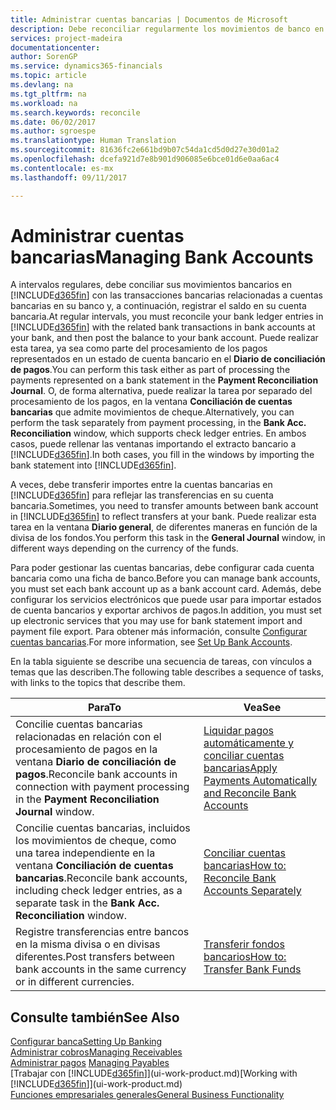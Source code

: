 ```yaml
---
title: Administrar cuentas bancarias | Documentos de Microsoft
description: Debe reconciliar regularmente los movimientos de banco en Financials con las transacciones bancarias relacionadas en sus cuentas bancarias.
services: project-madeira
documentationcenter: 
author: SorenGP
ms.service: dynamics365-financials
ms.topic: article
ms.devlang: na
ms.tgt_pltfrm: na
ms.workload: na
ms.search.keywords: reconcile
ms.date: 06/02/2017
ms.author: sgroespe
ms.translationtype: Human Translation
ms.sourcegitcommit: 81636fc2e661bd9b07c54da1cd5d0d27e30d01a2
ms.openlocfilehash: dcefa921d7e8b901d906085e6bce01d6e0aa6ac4
ms.contentlocale: es-mx
ms.lasthandoff: 09/11/2017

---
```

# <a name="managing-bank-accounts"></a><span data-ttu-id="8f9a3-103">Administrar cuentas bancarias</span><span class="sxs-lookup"><span data-stu-id="8f9a3-103">Managing Bank Accounts</span></span>
<span data-ttu-id="8f9a3-104">A intervalos regulares, debe conciliar sus movimientos bancarios en [!INCLUDE[d365fin](includes/d365fin_md.md)] con las transacciones bancarias relacionadas a cuentas bancarias en su banco y, a continuación, registrar el saldo en su cuenta bancaria.</span><span class="sxs-lookup"><span data-stu-id="8f9a3-104">At regular intervals, you must reconcile your bank ledger entries in [!INCLUDE[d365fin](includes/d365fin_md.md)] with the related bank transactions in bank accounts at your bank, and then post the balance to your bank account.</span></span> <span data-ttu-id="8f9a3-105">Puede realizar esta tarea, ya sea como parte del procesamiento de los pagos representados en un estado de cuenta bancario en el **Diario de conciliación de pagos**.</span><span class="sxs-lookup"><span data-stu-id="8f9a3-105">You can perform this task either as part of processing the payments represented on a bank statement in the **Payment Reconciliation Journal**.</span></span> <span data-ttu-id="8f9a3-106">O, de forma alternativa, puede realizar la tarea por separado del procesamiento de los pagos, en la ventana **Conciliación de cuentas bancarias** que admite movimientos de cheque.</span><span class="sxs-lookup"><span data-stu-id="8f9a3-106">Alternatively, you can perform the task separately from payment processing, in the **Bank Acc. Reconciliation** window, which supports check ledger entries.</span></span> <span data-ttu-id="8f9a3-107">En ambos casos, puede rellenar las ventanas importando el extracto bancario a [!INCLUDE[d365fin](includes/d365fin_md.md)].</span><span class="sxs-lookup"><span data-stu-id="8f9a3-107">In both cases, you fill in the windows by importing the bank statement into [!INCLUDE[d365fin](includes/d365fin_md.md)].</span></span>

<span data-ttu-id="8f9a3-108">A veces, debe transferir importes entre la cuentas bancarias en [!INCLUDE[d365fin](includes/d365fin_md.md)] para reflejar las transferencias en su cuenta bancaria.</span><span class="sxs-lookup"><span data-stu-id="8f9a3-108">Sometimes, you need to transfer amounts between bank account in [!INCLUDE[d365fin](includes/d365fin_md.md)] to reflect transfers at your bank.</span></span> <span data-ttu-id="8f9a3-109">Puede realizar esta tarea en la ventana **Diario general**, de diferentes maneras en función de la divisa de los fondos.</span><span class="sxs-lookup"><span data-stu-id="8f9a3-109">You perform this task in the **General Journal** window, in different ways depending on the currency of the funds.</span></span>

<span data-ttu-id="8f9a3-110">Para poder gestionar las cuentas bancarias, debe configurar cada cuenta bancaria como una ficha de banco.</span><span class="sxs-lookup"><span data-stu-id="8f9a3-110">Before you can manage bank accounts, you must set each bank account up as a bank account card.</span></span> <span data-ttu-id="8f9a3-111">Además, debe configurar los servicios electrónicos que puede usar para importar estados de cuenta bancarios y exportar archivos de pagos.</span><span class="sxs-lookup"><span data-stu-id="8f9a3-111">In addition, you must set up electronic services that you may use for bank statement import and payment file export.</span></span> <span data-ttu-id="8f9a3-112">Para obtener más información, consulte [Configurar cuentas bancarias](bank-setup-banking.md).</span><span class="sxs-lookup"><span data-stu-id="8f9a3-112">For more information, see [Set Up Bank Accounts](bank-setup-banking.md).</span></span>

<span data-ttu-id="8f9a3-113">En la tabla siguiente se describe una secuencia de tareas, con vínculos a temas que las describen.</span><span class="sxs-lookup"><span data-stu-id="8f9a3-113">The following table describes a sequence of tasks, with links to the topics that describe them.</span></span>

| <span data-ttu-id="8f9a3-114">Para</span><span class="sxs-lookup"><span data-stu-id="8f9a3-114">To</span></span> | <span data-ttu-id="8f9a3-115">Vea</span><span class="sxs-lookup"><span data-stu-id="8f9a3-115">See</span></span> |
| --- | --- |
| <span data-ttu-id="8f9a3-116">Concilie cuentas bancarias relacionadas en relación con el procesamiento de pagos en la ventana **Diario de conciliación de pagos**.</span><span class="sxs-lookup"><span data-stu-id="8f9a3-116">Reconcile bank accounts in connection with payment processing in the **Payment Reconciliation Journal** window.</span></span> |[<span data-ttu-id="8f9a3-117">Liquidar pagos automáticamente y conciliar cuentas bancarias</span><span class="sxs-lookup"><span data-stu-id="8f9a3-117">Apply Payments Automatically and Reconcile Bank Accounts</span></span>](receivables-apply-payments-auto-reconcile-bank-accounts.md) |
| <span data-ttu-id="8f9a3-118">Concilie cuentas bancarias, incluidos los movimientos de cheque, como una tarea independiente en la ventana **Conciliación de cuentas bancarias**.</span><span class="sxs-lookup"><span data-stu-id="8f9a3-118">Reconcile bank accounts, including check ledger entries, as a separate task in the **Bank Acc. Reconciliation** window.</span></span> |[<span data-ttu-id="8f9a3-119">Conciliar cuentas bancarias</span><span class="sxs-lookup"><span data-stu-id="8f9a3-119">How to: Reconcile Bank Accounts Separately</span></span>](bank-how-reconcile-bank-accounts-separately.md) |
| <span data-ttu-id="8f9a3-120">Registre transferencias entre bancos en la misma divisa o en divisas diferentes.</span><span class="sxs-lookup"><span data-stu-id="8f9a3-120">Post transfers between bank accounts in the same currency or in different currencies.</span></span> |[<span data-ttu-id="8f9a3-121">Transferir fondos bancarios</span><span class="sxs-lookup"><span data-stu-id="8f9a3-121">How to: Transfer Bank Funds</span></span>](bank-how-transfer-bank-funds.md) |

## <a name="see-also"></a><span data-ttu-id="8f9a3-122">Consulte también</span><span class="sxs-lookup"><span data-stu-id="8f9a3-122">See Also</span></span>
[<span data-ttu-id="8f9a3-123">Configurar banca</span><span class="sxs-lookup"><span data-stu-id="8f9a3-123">Setting Up Banking</span></span>](bank-setup-banking.md)  
[<span data-ttu-id="8f9a3-124">Administrar cobros</span><span class="sxs-lookup"><span data-stu-id="8f9a3-124">Managing Receivables</span></span>](receivables-manage-receivables.md)  
<span data-ttu-id="8f9a3-125">[Administrar pagos](payables-manage-payables.md)  </span><span class="sxs-lookup"><span data-stu-id="8f9a3-125">[Managing Payables](payables-manage-payables.md)  </span></span>  
<span data-ttu-id="8f9a3-126">[Trabajar con [!INCLUDE[d365fin](includes/d365fin_md.md)]](ui-work-product.md)</span><span class="sxs-lookup"><span data-stu-id="8f9a3-126">[Working with [!INCLUDE[d365fin](includes/d365fin_md.md)]](ui-work-product.md)</span></span>  
[<span data-ttu-id="8f9a3-127">Funciones empresariales generales</span><span class="sxs-lookup"><span data-stu-id="8f9a3-127">General Business Functionality</span></span>](ui-across-business-areas.md)  

